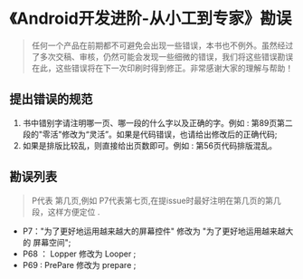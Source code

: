 # 《Android开发进阶-从小工到专家》勘误

>任何一个产品在前期都不可避免会出现一些错误，本书也不例外。虽然经过了多次交稿、审核，仍然可能会发现一些细微的错误，我们将这些错误勘误在此，这些错误将在下一次印刷时得到修正。非常感谢大家的理解与帮助！

## 提出错误的规范

1. 书中错别字请注明哪一页、哪一段的什么字以及正确的字。例如 : 第89页第二段的"零活"修改为“灵活”。如果是代码错误，也请给出修改后的正确代码;
2. 如果是排版比较乱，则直接给出页数即可。例如 : 第56页代码排版混乱。

## 勘误列表

> P代表 第几页,例如 P7代表第七页,在提issue时最好注明在第几页的第几段，这样方便定位 .

- P7："为了更好地运用越来越大的屏幕控件" 修改为 "为了更好地运用越来越大的 屏幕空间";     
- P68 ： Lopper 修改为 Looper ;    
- P69 : PrePare 修改为 prepare ;    

